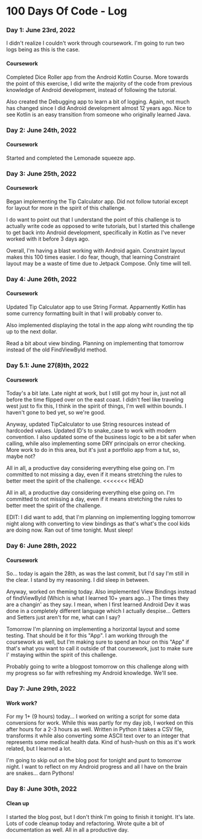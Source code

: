 # 100 Days Of Code - Log

### Day 1: June 23rd, 2022
I didn't realize I couldn't work through coursework. I'm going to run two logs being as this is the case.

#### Coursework
Completed Dice Roller app from the Android Kotlin Course. More towards the point of this exercise, I did write the majority of the code from previous knowledge of Android development, instead of following the tutorial.

Also created the Debugging app to learn a bit of logging. Again, not much has changed since I did Android development almost 12 years ago. Nice to see Kotlin is an easy transition from someone who originally learned Java.

### Day 2: June 24th, 2022

#### Coursework
Started and completed the Lemonade squeeze app.

### Day 3: June 25th, 2022

#### Coursework
Began implementing the Tip Calculator app. Did not follow tutorial except for layout for more in the spirit of this challenge.

I do want to point out that I understand the point of this challenge is to actually write code as opposed to write tutorials, but I started this challenge to get back into Android development, specifically in Kotlin as I've never worked with it before 3 days ago.

Overall, I'm having a blast working with Android again. Constraint layout makes this 100 times easier. I do fear, though, that learning Constraint layout may be a waste of time due to Jetpack Compose. Only time will tell.

### Day 4: June 26th, 2022

#### Coursework
Updated Tip Calculator app to use String Format. Apparnently Kotlin has some currency formatting built in that I will probably conver to.

Also implemented displaying the total in the app along wiht rounding the tip up to the next dollar.

Read a bit about view binding. Planning on implementing that tomorrow instead of the old FindViewById method.

### Day 5.1: June 27(8)th, 2022

#### Coursework
Today's a bit late. Late night at work, but I still got my hour in, just not all before the time flipped over on the east coast. I didn't feel like traveling west just to fix this, I think in the spirit of things, I'm well within bounds. I haven't gone to bed yet, so we're good.

Anyway, updated TipCalculator to use String resources instead of hardcoded values. Updated ID's to snake_case to work with modern convention. I also updated some of the business logic to be a bit safer when calling, while also implementing some DRY principals on error checking. More work to do in this area, but it's just a portfolio app from a tut, so, maybe not?

All in all, a productive day considering everything else going on. I'm committed to not missing a day, even if it means stretching the rules to better meet the spirit of the challenge.
<<<<<<< HEAD

All in all, a productive day considering everything else going on. I'm committed to not missing a day, even if it means stretching the rules to better meet the spirit of the challenge.

EDIT: I did want to add, that I'm planning on implementing logging tomorrow night along with converting to view bindings as that's what's the cool kids are doing now. Ran out of time tonight. Must sleep!
### Day 6: June 28th, 2022

#### Coursework
So... today is again the 28th, as was the last commit, but I'd say I'm still in the clear. I stand by my reasoning. I did sleep in between.

Anyway, worked on theming today. Also implemented View Bindings instead of findViewById (Which is what I learned 10+ years ago...) The times they are a changin' as they say. I mean, when I first learned Android Dev it was done in a completely different language which I actually despise... Getters and Setters just aren't for me, what can I say?

Tomorrow I'm planning on implementing a horizontal layout and some testing. That should be it for this "App". I am working through the coursework as well, but I'm making sure to spend an hour on this "App" if that's what you want to call it outside of that coursework, just to make sure I' mstaying within the spirit of this challenge.

Probably going to write a blogpost tomorrow on this challenge along with my progress so far with refreshing my Android knowledge. We'll see.

### Day 7: June 29th, 2022

#### Work work?

For my 1+ (9 hours) today... I worked on writing a script for some data conversions for work. While this was partly for my day job, I worked on this after hours for a 2-3 hours as well. Written in Python it takes a CSV file, transforms it while also converting some ASCII text over to an integer that represents some medical health data. Kind of hush-hush on this as it's work related, but I learned a lot.

I'm going to skip out on the blog post for tonight and punt to tomorrow night. I want to reflect on my Android progress and all I have on the brain are snakes... darn Pythons!

### Day 8: June 30th, 2022

#### Clean up

I started the blog post, but I don't think I'm going to finish it tonight. It's late. Lots of code cleanup today and refactoring. Wrote quite a bit of documentation as well. All in all a productive day.


